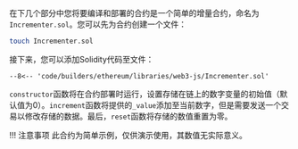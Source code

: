在下几个部分中您将要编译和部署的合约是一个简单的增量合约，命名为`Incrementer.sol`。您可以先为合约创建一个文件：

```bash
touch Incrementer.sol
```

接下来，您可以添加Solidity代码至文件：

```solidity
--8<-- 'code/builders/ethereum/libraries/web3-js/Incrementer.sol'
```

`constructor`函数将在合约部署时运行，设置存储在链上的数字变量的初始值（默认值为0）。`increment`函数将提供的`_value`添加至当前数字，但是需要发送一个交易以修改存储的数据。最后，`reset`函数将存储的数值重置为零。

!!! 注意事项
    此合约为简单示例，仅供演示使用，其数值无实际意义。
